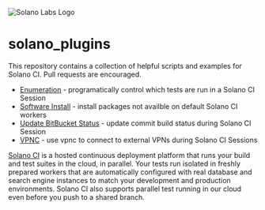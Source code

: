 ![Solano Labs Logo](https://www.solanolabs.com/assets/solano-labs-1cfeb8f4276fc9294349039f602d5923.png)
# solano_plugins

This repository contains a collection of helpful scripts and examples
for Solano CI.  Pull requests are encouraged.

- [Enumeration](./enumeration) - programatically control which tests are run in a Solano CI Session
- [Software Install](./software_install) - install packages not availble on default Solano CI workers
- [Update BitBucket Status](./update_bitbucket_status) - update commit build status during Solano CI Session
- [VPNC](./external_vpnc) - use vpnc to connect to external VPNs during Solano CI Sessions

[Solano CI](https://www.solanolabs.com/) is a hosted continuous deployment platform that runs your build
and test suites in the cloud, in parallel.  Your tests run isolated in
freshly prepared workers that are automatically configured with real
database and search engine instances to match your development and
production environments.  Solano CI also supports parallel test running
in our cloud even before you push to a shared branch.
